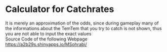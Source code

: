 # Calculator for Catchrates
It is merely an approximation of the odds, since during gameplay many of the informations about the TemTem that you try to catch is not shown, thus you are 
not able to input the exact values <br />
Source Code of the following Webpage
https://a2b29s.shinyapps.io/MSohrabi/
